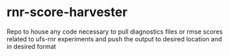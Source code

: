# rnr-score-harvester
Repo to house any code necessary to pull diagnostics files or rmse scores related to ufs-rnr experiments and push the output to desired location and in desired format
